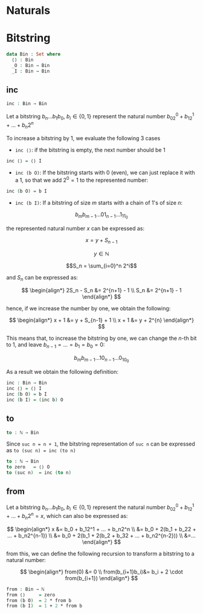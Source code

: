 # Naturals

# Bitstring

```agda
data Bin : Set where
  ⟨⟩ : Bin
  _O : Bin → Bin
  _I : Bin → Bin
```

## inc

```agda
inc : Bin → Bin
```

Let a bitstring $b_n...b_1b_0$, $b_i \in \{0,1\}$ represent the natural number $b_02^0 + b_12^1 + ... + b_n2^n$

To increase a bitstring by 1, we evaluate the following 3 cases

- `inc ⟨⟩`: if the bitstring is empty, the next number should be 1

```agda
inc ⟨⟩ = ⟨⟩ I
```

- `inc (b O)`: If the bitstring starts with 0 (even), we can just replace it with a 1, so that we add $2^0 = 1$ to the represented number:

```agda
inc (b O) = b I
```
- `inc (b I)`: If a bitstring of size $m$ starts with a chain of $1$'s of size $n$:

$$b_mb_{m-1}...01_{n-1}...1_11_0$$

the represented natural number $x$ can be expressed as:

$$x = y + S_{n-1}$$

$$y \in \mathbb{N}$$

$$S_n = \sum_{i=0}^n 2^i$$

and $S_n$ can be expressed as:

$$
\begin{align*}
2S_n - S_n &= 2^{n+1} - 1 \\
S_n &= 2^{n+1} - 1
\end{align*}
$$

hence, if we increase the number by one, we obtain the following:

$$
\begin{align*}
x + 1 &= y + S_{n-1} + 1 \\
x + 1 &= y + 2^{n}
\end{align*}
$$

This means that, to increase the bitstring by one, we can change the $n$-th bit to 1, and leave $b_{n-1}=...=b_1=b_0=0$:

$$b_mb_{m-1}...10_{n-1}...0_10_0$$

As a result we obtain the following definition:

```agda
inc : Bin → Bin
inc ⟨⟩ = ⟨⟩ I
inc (b O) = b I
inc (b I) = (inc b) O
```

## to

```agda
to : ℕ → Bin
```
Since `suc n = n + 1`, the bitstring representation of `suc n` can be expressed as `to (suc n) = inc (to n)`

```agda
to : ℕ → Bin
to zero   = ⟨⟩ O
to (suc n)  = inc (to n)
```
## from 

Let a bitstring $b_n...b_1b_0$, $b_i \in \{0,1\}$ represent the natural number $b_02^0 + b_12^1 + ... + b_n2^n = x$, which can also be expressed as:

$$
\begin{align*}
x &= b_0 + b_12^1 + ... + b_n2^n \\
  &= b_0 + 2(b_1 + b_22 + ... + b_n2^{n-1}) \\
  &= b_0 + 2(b_1 + 2(b_2 + b_32 + ... + b_n2^{n-2})) \\
  &=...
\end{align*}
$$

from this, we can define the following recursion to transform a bitstring to a natural number:

$$
\begin{align*}
from(0)           &= 0 \\
from(b_{i+1}b_i)&= b_i + 2 \cdot from(b_{i+1})
\end{align*}
$$

```agda
from : Bin → ℕ
from ⟨⟩     = zero
from (b O)  = 2 * from b 
from (b I)  = 1 + 2 * from b
```